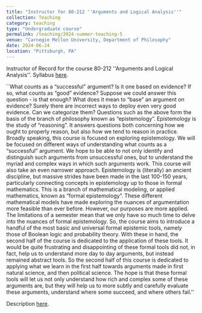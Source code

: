 ```yaml
---
title: "Instructor for 80-212 ''Arguments and Logical Analysis''"
collection: Teaching
category: teaching
type: "Undergraduate course"
permalink: /teaching/2024-summer-teaching-5
venue: "Carnegie Mellon University, Department of Philosophy"
date: 2024-06-24
location: "Pittsburgh, PA"
---
```


Instructor of Record for the course 80-212 ''Arguments and Logical Analysis''. Syllabus [here](http://philip-sink.github.io/files/80212SyllabusSum2024.pdf).

``What counts as a “successful” argument? Is it one based on evidence? If so, what counts as “good” evidence?
Suppose we could answer this question - is that enough? What does it mean to “base” an argument on
evidence? Surely there are incorrect ways to deploy even very good evidence. Can we categorize them?
Questions such as the above form the basis of the branch of philosophy known as “epistemology”. Epistemology
is the study of “reasoning”. It answers questions both concerning how we ought to properly reason,
but also how we tend to reason in practice. Broadly speaking, this course is focused on exploring epistemology.
We will be focused on different ways of understanding what counts as a “successful” argument. We hope
to be able to not only identify and distinguish such arguments from unsuccessful ones, but to understand
the myriad and complex ways in which such arguments work.
This course will also take an even narrower approach. Epistemology is (literally) an ancient discipline, but
massive strides have been made in the last 100-150 years, particularly connecting concepts in epistemology
up to those in formal mathematics. This is a branch of mathematical modeling, or applied mathematics,
known as “formal epistemology”. These different mathematical models have made exploring the nuances of
argumentation more feasible than ever before.
However, our purposes are more applied. The limitations of a semester mean that we only have so much
time to delve into the nuances of formal epistemology. So, the course aims to introduce a handful of the
most basic and universal formal epistemic tools, namely those of Boolean logic and probability theory. With
these in hand, the second half of the course is dedicated to the application of these tools. It would be quite
frustrating and disappointing of these formal tools did not, in fact, help us to understand more day to day
arguments, but instead remained abstract tools. So the second half of this course is dedicated to applying
what we learn in the first half towards arguments made in first natural science, and then political science.
The hope is that these formal tools will let us not only understand how rich and complex some of these
arguments are, but they will help us to more subtly and carefully evaluate these arguments, understand
where some succeed, and where others fail.''

Description [here](http://coursecatalog.web.cmu.edu/schools-colleges/dietrichcollegeofhumanitiesandsocialsciences/departmentofphilosophy/courses/).

